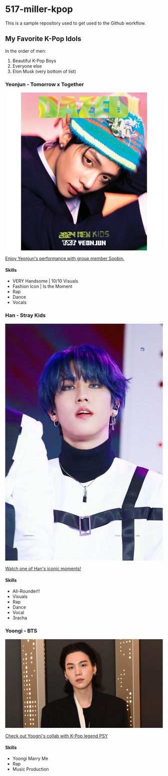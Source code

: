 # 517-miller-kpop

This is a sample repository used to get used to the Github workflow.

## My Favorite K-Pop Idols

In the order of men: 
1. Beautiful K-Pop Boys
2. Everyone else
3. Elon Musk (very bottom of list)

### Yeonjun - Tomorrow x Together
![Picture of Yeonjun from Tomorrow x Together](images/yeonjun.png)

[Enjoy Yeonjun's performance with group member Soobin.](https://youtu.be/J3QkdvK4ySg?si=UGIbCMvtGvymwaSi)

#### Skills

- VERY Handsome | 10/10 Visuals
- Fashion Icon | Is the Moment
- Rap
- Dance
- Vocals

### Han - Stray Kids
![Picture of Han from Stray Kids](images/han.jpg)

[Watch one of Han's iconic moments!](https://youtu.be/Pjst6eJKmJ4?si=zSHoK2WvpbZIPy7l)

#### Skills 

- All-Rounder!!
- Visuals
- Rap
- Dance
- Vocal
- 3racha

### Yoongi - BTS 
![Picture of Yoongi from BTS](/images/yoongi.jpg)

[Check out Yoogni's collab with K-Pop legend PSY](https://youtu.be/8dJyRm2jJ-U?si=xi-SInDOs4Cw3Uh6)

#### Skills

- Yoongi Marry Me
- Rap
- Music Production